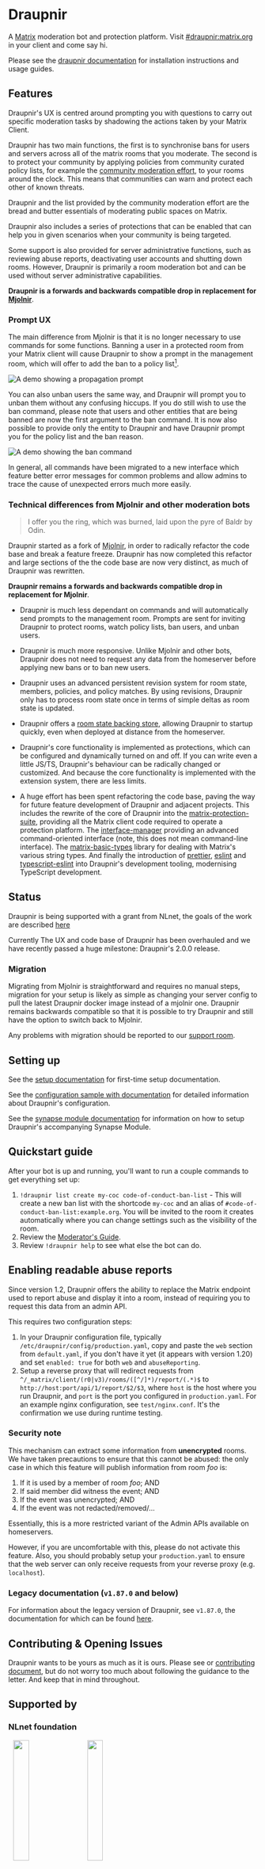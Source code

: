 <!--
SPDX-FileCopyrightText: 2024 Gnuxie <Gnuxie@protonmail.com>

SPDX-License-Identifier: CC-BY-SA-4.0
-->

# Draupnir

A [Matrix](https://matrix.org) moderation bot and protection platform. Visit
[#draupnir:matrix.org](https://matrix.to/#/#draupnir:matrix.org) in your client
and come say hi.

Please see the
[draupnir documentation](https://the-draupnir-project.github.io/draupnir-documentation/)
for installation instructions and usage guides.

## Features

Draupnir's UX is centred around prompting you with questions to carry out
specific moderation tasks by shadowing the actions taken by your Matrix Client.

Draupnir has two main functions, the first is to synchronise bans for users and
servers across all of the matrix rooms that you moderate. The second is to
protect your community by applying policies from community curated policy lists,
for example the
[community moderation effort](https://matrix.to/#/#community-moderation-effort-bl:neko.dev),
to your rooms around the clock. This means that communities can warn and protect
each other of known threats.

Draupnir and the list provided by the community moderation effort are the bread
and butter essentials of moderating public spaces on Matrix.

Draupnir also includes a series of protections that can be enabled that can help
you in given scenarios when your community is being targeted.

Some support is also provided for server administrative functions, such as
reviewing abuse reports, deactivating user accounts and shutting down rooms.
However, Draupnir is primarily a room moderation bot and can be used without
server administrative capabilities.

**Draupnir is a forwards and backwards compatible drop in replacement for
[Mjolnir](https://github.com/matrix-org/mjolnir)**.

### Prompt UX

The main difference from Mjolnir is that it is no longer necessary to use
commands for some functions. Banning a user in a protected room from your Matrix
client will cause Draupnir to show a prompt in the management room, which will
offer to add the ban to a policy list[^the-gif-width].

![A demo showing a propagation prompt](docs/ban-propagation-prompt.gif)

You can also unban users the same way, and Draupnir will prompt you to unban
them without any confusing hiccups. If you do still wish to use the ban command,
please note that users and other entities that are being banned are now the
first argument to the ban command. It is now also possible to provide only the
entity to Draupnir and have Draupnir prompt you for the policy list and the ban
reason.

![A demo showing the ban command](docs/ban-command-prompt.gif)

In general, all commands have been migrated to a new interface which feature
better error messages for common problems and allow admins to trace the cause of
unexpected errors much more easily.

[^the-gif-width]:
    Yes, i know they don't align horizontally, you are welcome to suggest how
    this should be fixed.

### Technical differences from Mjolnir and other moderation bots

> I offer you the ring, which was burned, laid upon the pyre of Baldr by Odin.

Draupnir started as a fork of [Mjolnir](https://github.com/matrix-org/mjolnir),
in order to radically refactor the code base and break a feature freeze.
Draupnir has now completed this refactor and large sections of the the code base
are now very distinct, as much of Draupnir was rewritten.

**Draupnir remains a forwards and backwards compatible drop in replacement for
Mjolnir**.

- Draupnir is much less dependant on commands and will automatically send
  prompts to the management room. Prompts are sent for inviting Draupnir to
  protect rooms, watch policy lists, ban users, and unban users.

- Draupnir is much more responsive. Unlike Mjolnir and other bots, Draupnir does
  not need to request any data from the homeserver before applying new bans or
  to ban new users.

- Draupnir uses an advanced persistent revision system for room state, members,
  policies, and policy matches. By using revisions, Draupnir only has to process
  room state once in terms of simple deltas as room state is updated.

- Draupnir offers a
  [room state backing store](https://github.com/the-draupnir-project/Draupnir/blob/69b666e56d89472c05175685267b333a7ab988fe/config/default.yaml#L186-L192),
  allowing Draupnir to startup quickly, even when deployed at distance from the
  homeserver.

- Draupnir's core functionality is implemented as protections, which can be
  configured and dynamically turned on and off. If you can write even a little
  JS/TS, Draupnir's behaviour can be radically changed or customized. And
  because the core functionality is implemented with the extension system, there
  are less limits.

- A huge effort has been spent refactoring the code base, paving the way for
  future feature development of Draupnir and adjacent projects. This includes
  the rewrite of the core of Draupnir into the
  [matrix-protection-suite](https://github.com/Gnuxie/matrix-protection-suite),
  providing all the Matrix client code required to operate a protection
  platform. The
  [interface-manager](https://github.com/the-draupnir-project/interface-manager)
  providing an advanced command-oriented interface (note, this does not mean
  command-line interface). The
  [matrix-basic-types](https://github.com/the-draupnir-project/matrix-basic-types)
  library for dealing with Matrix's various string types. And finally the
  introduction of [prettier](https://prettier.io/),
  [eslint](https://eslint.org/) and
  [typescript-eslint](https://typescript-eslint.io/) into Draupnir's development
  tooling, modernising TypeScript development.

## Status

Draupnir is being supported with a grant from NLnet, the goals of the work are
described [here](https://marewolf.me/posts/draupnir/24-nlnet-goals.html)

Currently The UX and code base of Draupnir has been overhauled and we have
recently passed a huge milestone: Draupnir's 2.0.0 release.

### Migration

Migrating from Mjolnir is straightforward and requires no manual steps,
migration for your setup is likely as simple as changing your server config to
pull the latest Draupnir docker image instead of a mjolnir one. Draupnir remains
backwards compatible so that it is possible to try Draupnir and still have the
option to switch back to Mjolnir.

Any problems with migration should be reported to our
[support room](https://matrix.to/#/#draupnir:matrix.org).

## Setting up

See the
[setup documentation](https://the-draupnir-project.github.io/draupnir-documentation/bot/setup)
for first-time setup documentation.

See the [configuration sample with documentation](config/default.yaml) for
detailed information about Draupnir's configuration.

See the
[synapse module documentation](https://the-draupnir-project.github.io/draupnir-documentation/bot/synapse_module)
for information on how to setup Draupnir's accompanying Synapse Module.

## Quickstart guide

After your bot is up and running, you'll want to run a couple commands to get
everything set up:

1. `!draupnir list create my-coc code-of-conduct-ban-list` - This will create a
   new ban list with the shortcode `my-coc` and an alias of
   `#code-of-conduct-ban-list:example.org`. You will be invited to the room it
   creates automatically where you can change settings such as the visibility of
   the room.
2. Review the
   [Moderator's Guide](https://the-draupnir-project.github.io/draupnir-documentation/moderator/setting-up-and-configuring).
3. Review `!draupnir help` to see what else the bot can do.

## Enabling readable abuse reports

Since version 1.2, Draupnir offers the ability to replace the Matrix endpoint
used to report abuse and display it into a room, instead of requiring you to
request this data from an admin API.

This requires two configuration steps:

1. In your Draupnir configuration file, typically
   `/etc/draupnir/config/production.yaml`, copy and paste the `web` section from
   `default.yaml`, if you don't have it yet (it appears with version 1.20) and
   set `enabled: true` for both `web` and `abuseReporting`.
2. Setup a reverse proxy that will redirect requests from
   `^/_matrix/client/(r0|v3)/rooms/([^/]*)/report/(.*)$` to
   `http://host:port/api/1/report/$2/$3`, where `host` is the host where you run
   Draupnir, and `port` is the port you configured in `production.yaml`. For an
   example nginx configuration, see `test/nginx.conf`. It's the confirmation we
   use during runtime testing.

### Security note

This mechanism can extract some information from **unencrypted** rooms. We have
taken precautions to ensure that this cannot be abused: the only case in which
this feature will publish information from room _foo_ is:

1. If it is used by a member of room _foo_; AND
2. If said member did witness the event; AND
3. If the event was unencrypted; AND
4. If the event was not redacted/removed/...

Essentially, this is a more restricted variant of the Admin APIs available on
homeservers.

However, if you are uncomfortable with this, please do not activate this
feature. Also, you should probably setup your `production.yaml` to ensure that
the web server can only receive requests from your reverse proxy (e.g.
`localhost`).

### Legacy documentation (`v1.87.0` and below)

For information about the legacy version of Draupnir, see `v1.87.0`, the
documentation for which can be found
[here](https://github.com/the-draupnir-project/Draupnir/tree/v1.87.0).

## Contributing & Opening Issues

Draupnir wants to be yours as much as it is ours. Please see or
[contributing document](https://the-draupnir-project.github.io/draupnir-documentation/contributing),
but do not worry too much about following the guidance to the letter. And keep
that in mind throughout.

## Supported by

### NLnet foundation

<p>
   <img src="https://nlnet.nl/logo/banner.svg" width="25%" hspace="10">
   <img src="https://nlnet.nl/image/logos/NGI0Core_tag.svg" width="25%" hspace="10">
</p>

Draupnir is supported by the NLnet foundation and
[NGI Zero](https://nlnet.nl/NGI0/) under the
[NGI Zero Core](https://nlnet.nl/core/) programme.

You can find details of the work that is being supported from NLnet
[here](https://nlnet.nl/project/Draupnir/) and the goals
[here](https://marewolf.me/posts/draupnir/24-nlnet-goals.html).
